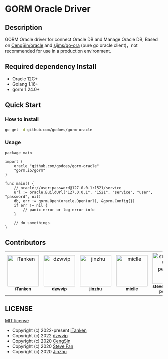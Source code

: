 # GORM Oracle Driver

## Description

GORM Oracle driver for connect Oracle DB and Manage Oracle DB, Based on [CengSin/oracle](https://github.com/CengSin/oracle)
and [sijms/go-ora](https://github.com/sijms/go-ora) (pure go oracle client)，not recommended for use in a production environment.

## Required dependency Install

- Oracle 12C+
- Golang 1.16+
- gorm 1.24.0+

## Quick Start

### How to install 

```bash
go get -d github.com/godoes/gorm-oracle
```

### Usage

```shell
package main

import (
	oracle "github.com/godoes/gorm-oracle"
	"gorm.io/gorm"
)

func main() {
	// oracle://user:password@127.0.0.1:1521/service
	url := oracle.BuildUrl("127.0.0.1", "1521", "service", "user", "password", nil)
	db, err := gorm.Open(oracle.Open(url), &gorm.Config{})
	if err != nil {
		// panic error or log error info
	}

	// do somethings
}
```

## Contributors

<!-- readme: collaborators,dzwvip,jinzhu,miclle,stevefan1999-personal,zhangzetao,CengSin/- -start -->
<table>
<tr>
    <td align="center">
        <a href="https://github.com/iTanken">
            <img src="https://avatars.githubusercontent.com/u/23544702?v=4" width="100;" alt="iTanken"/>
            <br />
            <sub><b>iTanken</b></sub>
        </a>
    </td>
    <td align="center">
        <a href="https://github.com/dzwvip">
            <img src="https://avatars.githubusercontent.com/u/17947637?v=4" width="100;" alt="dzwvip"/>
            <br />
            <sub><b>dzwvip</b></sub>
        </a>
    </td>
    <td align="center">
        <a href="https://github.com/jinzhu">
            <img src="https://avatars.githubusercontent.com/u/6843?v=4" width="100;" alt="jinzhu"/>
            <br />
            <sub><b>jinzhu</b></sub>
        </a>
    </td>
    <td align="center">
        <a href="https://github.com/miclle">
            <img src="https://avatars.githubusercontent.com/u/186694?v=4" width="100;" alt="miclle"/>
            <br />
            <sub><b>miclle</b></sub>
        </a>
    </td>
    <td align="center">
        <a href="https://github.com/stevefan1999-personal">
            <img src="https://avatars.githubusercontent.com/u/29133953?v=4" width="100;" alt="stevefan1999-personal"/>
            <br />
            <sub><b>stevefan1999-personal</b></sub>
        </a>
    </td>
    <td align="center">
        <a href="https://github.com/zhangzetao">
            <img src="https://avatars.githubusercontent.com/u/15045771?v=4" width="100;" alt="zhangzetao"/>
            <br />
            <sub><b>zhangzetao</b></sub>
        </a>
    </td></tr>
</table>
<!-- readme: collaborators,dzwvip,jinzhu,miclle,stevefan1999-personal,zhangzetao,CengSin/- -end -->

## LICENSE

[MIT license](./LICENSE)

- Copyright (c) 2022-present [iTanken](https://github.com/iTanken)
- Copyright (c) 2022 [dzwvip](https://github.com/dzwvip)
- Copyright (c) 2020 [CengSin](https://github.com/CengSin)
- Copyright (c) 2020 [Steve Fan](https://github.com/stevefan1999-personal)
- Copyright (c) 2020 [Jinzhu](https://github.com/jinzhu)
